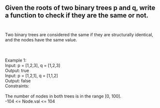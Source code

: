 ## Given the roots of two binary trees p and q, write a function to check if they are the same or not. <br> <br> 
Two binary trees are considered the same if they are structurally identical, and the nodes have the same value. <br> <br> <br> <br> 
Example 1: <br> 
Input: p = [1,2,3], q = [1,2,3] <br> 
Output: true <br> 
Input: p = [1,2,1], q = [1,1,2] <br> 
Output: false <br> 
Constraints: <br> <br> 
The number of nodes in both trees is in the range [0, 100]. <br> 
-104 <= Node.val <= 104 <br> 
